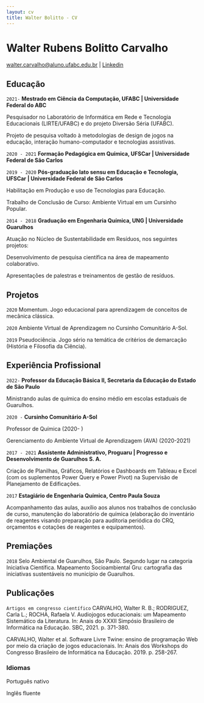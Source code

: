 ```yaml
---
layout: cv
title: Walter Bolitto - CV
---
```

# Walter Rubens Bolitto Carvalho
<div id="webaddress">
<a href="walter.carvalho@aluno.ufabc.edu.br">walter.carvalho@aluno.ufabc.edu.br</a>
| <a href="https://br.linkedin.com/in/walter-bolitto">Linkedin</a>
</div>


## Educação

`2021-`
__Mestrado em Ciência da Computação, UFABC | Universidade Federal do ABC__

Pesquisador no Laboratório de Informática em Rede e Tecnologia Educacionais (LIRTE/UFABC) e do projeto Diversão Séria (UFABC).

Projeto de pesquisa voltado à metodologias de design de jogos na educação, interação humano-computador e tecnologias assistivas.

`2020 - 2021`
__Formação Pedagógica em Química, UFSCar | Universidade Federal de São Carlos__

`2019 - 2020`
__Pós-graduação lato sensu em Educação e Tecnologia, UFSCar | Universidade Federal de São Carlos__

Habilitação em Produção e uso de Tecnologias para Educação.

Trabalho de Conclusão de Curso: Ambiente Virtual em um Cursinho Popular.

`2014 - 2018`
__Graduação em Engenharia Química, UNG | Universidade Guarulhos__

Atuação no Núcleo de Sustentabilidade em Resíduos, nos seguintes projetos:

Desenvolvimento de pesquisa científica na área de mapeamento colaborativo.

Apresentações de palestras e treinamentos de gestão de resíduos.

## Projetos

`2020`
Momentum. Jogo educacional para aprendizagem de conceitos de mecânica clássica.

`2020`
Ambiente Virtual de Aprendizagem no Cursinho Comunitário A-Sol.

`2019`
Pseudociência. Jogo sério na temática de critérios de demarcação (História e Filosofia da Ciência).

## Experiência Profissional

`2022-`
__Professor da Educação Básica II, Secretaria da Educação do Estado de São Paulo__

Ministrando aulas de química do ensino médio em escolas estaduais de Guarulhos.

`2020 -`
__Cursinho Comunitário A-Sol__

Professor de Química (2020- )

Gerenciamento do Ambiente Virtual de Aprendizagem (AVA) (2020-2021)

`2017 - 2021`
__Assistente Administrativo, Proguaru | Progresso e Desenvolvimento de Guarulhos S. A.__

Criação de Planilhas, Gráficos, Relatórios e Dashboards em Tableau e Excel (com os suplementos Power Query e Power Pivot) na Supervisão de Planejamento de Edificações.

`2017`
__Estagiário de Engenharia Química, Centro Paula Souza__

Acompanhamento das aulas, auxílio aos alunos nos trabalhos de conclusão de curso, manutenção do laboratório de química (elaboração do inventário de reagentes visando preparação para auditoria periódica do CRQ, orçamentos e cotações de reagentes e equipamentos).


## Premiações

`2018`
Selo Ambiental de Guarulhos, São Paulo. Segundo lugar na categoria Iniciativa Científica. Mapeamento Socioambiental Gru: cartografia das iniciativas sustentáveis no município de Guarulhos.

## Publicações

`Artigos em congresso científico`
CARVALHO, Walter R. B.; RODRIGUEZ, Carla L.; ROCHA, Rafaela V. Audiojogos educacionais: um Mapeamento Sistemático da Literatura. In: Anais do XXXII Simpósio Brasileiro de Informática na Educação. SBC, 2021. p. 371-380.

CARVALHO, Walter et al. Software Livre Twine: ensino de programação Web por meio da criação de jogos educacionais. In: Anais dos Workshops do Congresso Brasileiro de Informática na Educação. 2019. p. 258-267.

### Idiomas

Português nativo

Inglês fluente


<!-- ### Footer

Last updated: jun 2021 --> 
